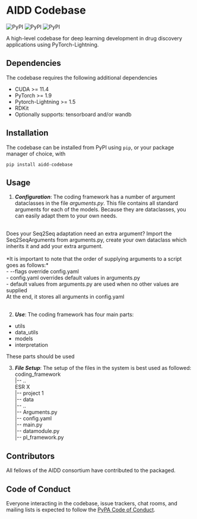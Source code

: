 # AIDD Codebase

![PyPI](https://img.shields.io/pypi/v/aidd-codebase)
![PyPI](https://img.shields.io/pypi/pyversions/aidd-codebase)
![PyPI](https://img.shields.io/github/license/AIDD-ESR1/AIDD-codebase)

A high-level codebase for deep learning development in drug discovery applications using PyTorch-Lightning.

## Dependencies

The codebase requires the following additional dependencies
- CUDA >= 11.4
- PyTorch >= 1.9
- Pytorch-Lightning >= 1.5 
- RDKit 
- Optionally supports: tensorboard and/or wandb


## Installation

The codebase can be installed from PyPI using `pip`, or your package manager of choice, with

```
pip install aidd-codebase
```

## Usage

1. __*Configuration*__: The coding framework has a number of argument dataclasses in the file *arguments.py*. This file contains all standard arguments for each of the models. Because they are dataclasses, you can easily adapt them to your own needs. 
<br> 
Does your Seq2Seq adaptation need an extra argument? Import the Seq2SeqArguments from arguments.py, create your own dataclass which inherits it and add your extra argument. <br> <br>
*It is important to note that the order of supplying arguments to a script goes as follows:* <br>
- --flags override config.yaml <br>
- config.yaml overrides default values in arguments.py <br>
- default values from arguments.py are used when no other values are supplied<br>
At the end, it stores all arguments in config.yaml
<br><br>

2. __*Use*__: The coding framework has four main parts: <br>
- utils
- data_utils
- models
- interpretation

These parts should be used 
&nbsp; 

3. __*File Setup*__: The setup of the files in the system is best used as followed:<br>
coding_framework<br> 
|-- ..<br> 
ESR X<br> 
|-- project 1<br> 
  |-- data<br> 
    |-- ..<br> 
  |-- Arguments.py<br> 
  |-- config.yaml<br> 
  |-- main.py<br>
  |-- datamodule.py<br>
  |-- pl_framework.py<br>

## Contributors

All fellows of the AIDD consortium have contributed to the packaged.

## Code of Conduct

Everyone interacting in the codebase, issue trackers, chat rooms, and mailing lists is expected to follow the [PyPA Code of Conduct](https://www.pypa.io/en/latest/code-of-conduct/).

 